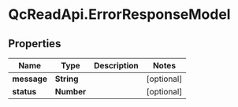 # QcReadApi.ErrorResponseModel

## Properties

Name | Type | Description | Notes
------------ | ------------- | ------------- | -------------
**message** | **String** |  | [optional] 
**status** | **Number** |  | [optional] 



